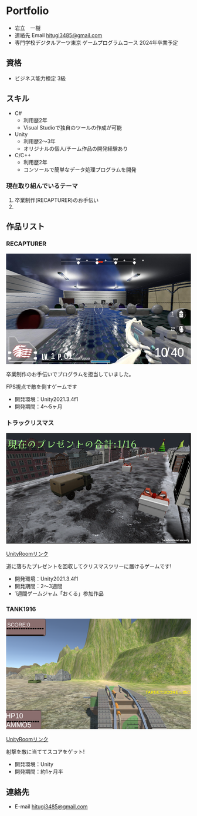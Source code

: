 # Portfolio

- 岩立　一樹
- 連絡先 Email [hitugi3485@gmail.com](hitugi3485@gmail.com)
- 専門学校デジタルアーツ東京 ゲームプログラムコース 2024年卒業予定

## 資格 
- ビジネス能力検定 3級

## スキル
- C#
  - 利用歴2年
  - Visual Studioで独自のツールの作成が可能
- Unity
  - 利用歴2～3年
  - オリジナルの個人/チーム作品の開発経験あり
- C/C++
  - 利用歴2年
  - コンソールで簡単なデータ処理プログラムを開発

### 現在取り組んでいるテーマ
1. 卒業制作(RECAPTURER)のお手伝い
1. 

## 作品リスト

### RECAPTURER
[<img src="images/RC1.jpg" alt="inm" style="height: 300px">](RC1.png)

卒業制作のお手伝いでプログラムを担当していました。

FPS視点で敵を倒すゲームです

- 開発環境：Unity2021.3.4f1
- 開発期間：4～5ヶ月

### トラックリスマス
[<img src="images/Txms.png" alt="inm" style="height: 300px">](Txms.png)

[UnityRoomリンク](https://unityroom.com/games/truchristmas)

道に落ちたプレゼントを回収してクリスマスツリーに届けるゲームです!

- 開発環境：Unity2021.3.4f1
- 開発期間：2～3週間
- 1週間ゲームジャム「おくる」参加作品

### TANK1916
[<img src="images/Tank1.png" alt="inm" style="height: 300px">](TANK916Title.png)

[UnityRoomリンク](https://unityroom.com/games/tank1916)

射撃を敵に当ててスコアをゲット! 

- 開発環境：Unity
- 開発期間：約1ヶ月半

## 連絡先
- E-mail [hitugi3485@gmail.com](hitugi3485@gmail.com)
